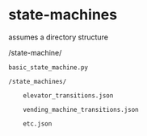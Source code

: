 # state-machines

assumes a directory structure

/state-machine/

    basic_state_machine.py
    
    /state_machines/
    
        elevator_transitions.json
        
        vending_machine_transitions.json
        
        etc.json
